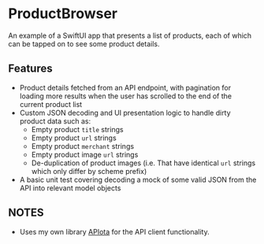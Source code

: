 # ProductBrowser

An example of a SwiftUI app that presents a list of products, each of which can be tapped on to see some product details.

## Features

- Product details fetched from an API endpoint, with pagination for loading more results when the user has scrolled to the end of the current product list
- Custom JSON decoding and UI presentation logic to handle dirty product data such as:
  - Empty product `title` strings
  - Empty product `url` strings
  - Empty product `merchant` strings
  - Empty product image `url` strings
  - De-duplication of product images (i.e. That have identical `url` strings which only differ by scheme prefix)
- A basic unit test covering decoding a mock of some valid JSON from the API into relevant model objects

## NOTES

- Uses my own library [APIota](https://github.com/danielrbrowne/APIota) for the API client functionality.


